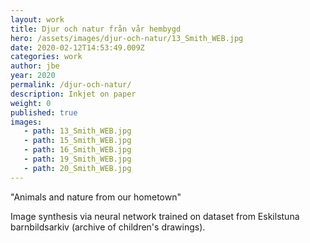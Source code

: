 ```yaml
---
layout: work
title: Djur och natur från vår hembygd
hero: /assets/images/djur-och-natur/13_Smith_WEB.jpg
date: 2020-02-12T14:53:49.009Z
categories: work
author: jbe
year: 2020
permalink: /djur-och-natur/
description: Inkjet on paper
weight: 0
published: true
images:
   - path: 13_Smith_WEB.jpg
   - path: 15_Smith_WEB.jpg
   - path: 16_Smith_WEB.jpg
   - path: 19_Smith_WEB.jpg
   - path: 20_Smith_WEB.jpg
---
```


"Animals and nature from our hometown"

Image synthesis via neural network trained on dataset from Eskilstuna barnbildsarkiv (archive of children's drawings).